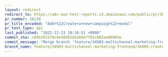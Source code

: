 ```yaml
---
layout: redirect
redirect_to: https://a8c-woo-test-reports.s3.amazonaws.com/public/pr/36130/api/index.html
pr_number: 36130
pr_title_encoded: "Add+%22Create+a+new+campaign%22+modal"
pr_test_type: api
last_published: "2022-12-23 18:16:51 +0000"
commit_sha: c89b28157dc4e48d82da166ef702c082ee00985e
commit_message: "Merge branch 'feature/34903-multichannel-marketing-frontend/34905-cam…"
branch_name: feature/34903-multichannel-marketing-frontend/34909-create-campaign-modal
---
```

